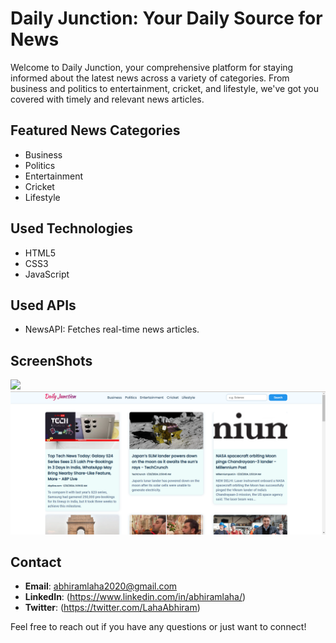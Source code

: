## <h1>Daily Junction: Your Daily Source for News</h1>


<p>Welcome to Daily Junction, your comprehensive platform for staying informed about the latest news across a variety of categories. From business and politics to entertainment, cricket, and lifestyle, we've got you covered with timely and relevant news articles.</p>

## Featured News Categories
<ul>
  <li>Business</li>
  <li>Politics</li>
  <li>Entertainment</li>
  <li>Cricket</li>
  <li>Lifestyle</li>
</ul>


## Used Technologies
<ul>
  <li>HTML5</li>
  <li>CSS3</li>
  <li>JavaScript</li>
</ul>

## Used APIs
<ul>
   <li>NewsAPI: Fetches real-time news articles.</li>
</ul>

## ScreenShots 
<img src = "./assets/home.gif">
<img src = "./assets/home.png" alt="Sample Image">

## Contact

- **Email**: abhiramlaha2020@gmail.com
- **LinkedIn**: (https://www.linkedin.com/in/abhiramlaha/)
- **Twitter**: (https://twitter.com/LahaAbhiram)

Feel free to reach out if you have any questions or just want to connect!
